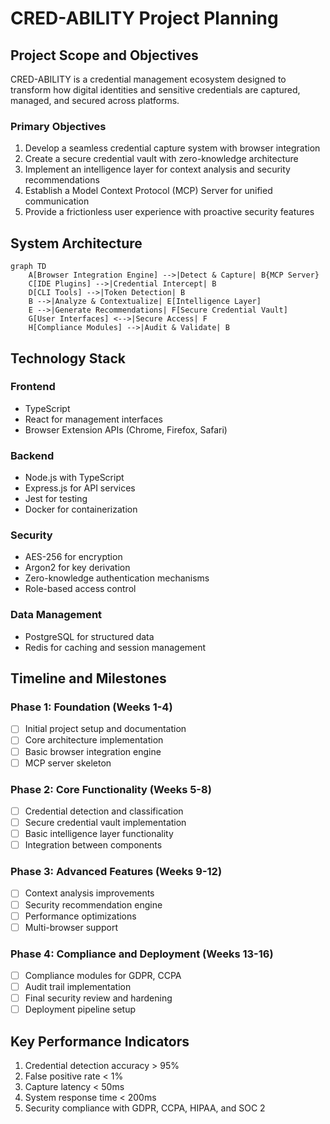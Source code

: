 # CRED-ABILITY Project Planning

## Project Scope and Objectives

CRED-ABILITY is a credential management ecosystem designed to transform how digital identities and sensitive credentials are captured, managed, and secured across platforms.

### Primary Objectives

1. Develop a seamless credential capture system with browser integration
2. Create a secure credential vault with zero-knowledge architecture
3. Implement an intelligence layer for context analysis and security recommendations
4. Establish a Model Context Protocol (MCP) Server for unified communication
5. Provide a frictionless user experience with proactive security features

## System Architecture

```mermaid
graph TD
    A[Browser Integration Engine] -->|Detect & Capture| B{MCP Server}
    C[IDE Plugins] -->|Credential Intercept| B
    D[CLI Tools] -->|Token Detection| B
    B -->|Analyze & Contextualize| E[Intelligence Layer]
    E -->|Generate Recommendations| F[Secure Credential Vault]
    G[User Interfaces] <-->|Secure Access| F
    H[Compliance Modules] -->|Audit & Validate| B
```

## Technology Stack

### Frontend
- TypeScript
- React for management interfaces
- Browser Extension APIs (Chrome, Firefox, Safari)

### Backend
- Node.js with TypeScript
- Express.js for API services
- Jest for testing
- Docker for containerization

### Security
- AES-256 for encryption
- Argon2 for key derivation
- Zero-knowledge authentication mechanisms
- Role-based access control

### Data Management
- PostgreSQL for structured data
- Redis for caching and session management

## Timeline and Milestones

### Phase 1: Foundation (Weeks 1-4)
- [ ] Initial project setup and documentation
- [ ] Core architecture implementation
- [ ] Basic browser integration engine
- [ ] MCP server skeleton

### Phase 2: Core Functionality (Weeks 5-8)
- [ ] Credential detection and classification
- [ ] Secure credential vault implementation
- [ ] Basic intelligence layer functionality
- [ ] Integration between components

### Phase 3: Advanced Features (Weeks 9-12)
- [ ] Context analysis improvements
- [ ] Security recommendation engine
- [ ] Performance optimizations
- [ ] Multi-browser support

### Phase 4: Compliance and Deployment (Weeks 13-16)
- [ ] Compliance modules for GDPR, CCPA
- [ ] Audit trail implementation
- [ ] Final security review and hardening
- [ ] Deployment pipeline setup

## Key Performance Indicators

1. Credential detection accuracy > 95%
2. False positive rate < 1%
3. Capture latency < 50ms
4. System response time < 200ms
5. Security compliance with GDPR, CCPA, HIPAA, and SOC 2

